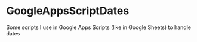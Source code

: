 # GoogleAppsScriptDates
Some scripts I use in Google Apps Scripts (like in Google Sheets) to handle dates
